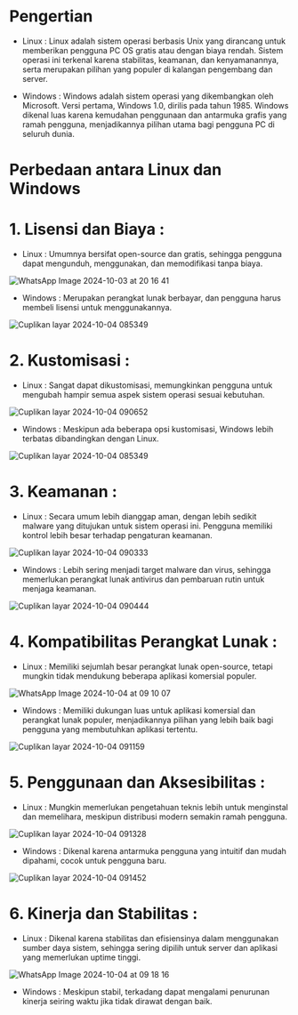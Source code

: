 # Pengertian
- Linux : Linux adalah sistem operasi berbasis Unix yang dirancang untuk memberikan pengguna PC OS gratis atau dengan biaya rendah. Sistem operasi ini terkenal karena stabilitas, keamanan, dan kenyamanannya, serta merupakan pilihan yang populer di kalangan pengembang dan server.

- Windows : Windows adalah sistem operasi yang dikembangkan oleh Microsoft. Versi pertama, Windows 1.0, dirilis pada tahun 1985. Windows dikenal luas karena kemudahan penggunaan dan antarmuka grafis yang ramah pengguna, menjadikannya pilihan utama bagi pengguna PC di seluruh dunia.




# Perbedaan antara Linux dan Windows

# 1. Lisensi dan Biaya :
- Linux : Umumnya bersifat open-source dan gratis, sehingga pengguna dapat mengunduh, menggunakan, dan memodifikasi tanpa biaya.

![WhatsApp Image 2024-10-03 at 20 16 41](https://github.com/user-attachments/assets/a3b5aa84-e8ab-4c53-8b59-e4886dad9411)


- Windows : Merupakan perangkat lunak berbayar, dan pengguna harus membeli lisensi untuk menggunakannya.

![Cuplikan layar 2024-10-04 085349](https://github.com/user-attachments/assets/31d98334-6ca1-4a57-af31-962809800af5)


# 2. Kustomisasi :
- Linux : Sangat dapat dikustomisasi, memungkinkan pengguna untuk mengubah hampir semua aspek sistem operasi sesuai kebutuhan.

![Cuplikan layar 2024-10-04 090652](https://github.com/user-attachments/assets/2bdafcb7-2883-4255-8394-46506e698ce3)

- Windows : Meskipun ada beberapa opsi kustomisasi, Windows lebih terbatas dibandingkan dengan Linux.

![Cuplikan layar 2024-10-04 085349](https://github.com/user-attachments/assets/3a3d4a8b-a1a7-48f5-a7f2-920936662205)


# 3. Keamanan :
- Linux : Secara umum lebih dianggap aman, dengan lebih sedikit malware yang ditujukan untuk sistem operasi ini. Pengguna memiliki kontrol lebih besar terhadap pengaturan keamanan.

![Cuplikan layar 2024-10-04 090333](https://github.com/user-attachments/assets/d399ec1c-b4bd-4732-b4c2-de4a33207161)


- Windows : Lebih sering menjadi target malware dan virus, sehingga memerlukan perangkat lunak antivirus dan pembaruan rutin untuk menjaga keamanan.

![Cuplikan layar 2024-10-04 090444](https://github.com/user-attachments/assets/488363d9-60ea-4e07-b917-3dc4e4f8f01b)


# 4. Kompatibilitas Perangkat Lunak :
- Linux : Memiliki sejumlah besar perangkat lunak open-source, tetapi mungkin tidak mendukung beberapa aplikasi komersial populer.

![WhatsApp Image 2024-10-04 at 09 10 07](https://github.com/user-attachments/assets/4c772122-37c7-46af-9ca3-8e4f2077f673)

  
- Windows : Memiliki dukungan luas untuk aplikasi komersial dan perangkat lunak populer, menjadikannya pilihan yang lebih baik bagi pengguna yang membutuhkan aplikasi tertentu.

![Cuplikan layar 2024-10-04 091159](https://github.com/user-attachments/assets/5282790e-00f0-4579-ad7c-10408aabde95)


# 5. Penggunaan dan Aksesibilitas :
- Linux : Mungkin memerlukan pengetahuan teknis lebih untuk menginstal dan memelihara, meskipun distribusi modern semakin ramah pengguna.

![Cuplikan layar 2024-10-04 091328](https://github.com/user-attachments/assets/b0399196-0c3e-4991-a02e-7dd2d55de3e8)


- Windows : Dikenal karena antarmuka pengguna yang intuitif dan mudah dipahami, cocok untuk pengguna baru.

![Cuplikan layar 2024-10-04 091452](https://github.com/user-attachments/assets/f563d9f1-c9a5-4fff-81b1-4637536469e6)


# 6. Kinerja dan Stabilitas :
- Linux : Dikenal karena stabilitas dan efisiensinya dalam menggunakan sumber daya sistem, sehingga sering dipilih untuk server dan aplikasi yang memerlukan uptime tinggi.

![WhatsApp Image 2024-10-04 at 09 18 16](https://github.com/user-attachments/assets/6c0c5101-269d-498b-90c9-fdb1cc77795c)


- Windows : Meskipun stabil, terkadang dapat mengalami penurunan kinerja seiring waktu jika tidak dirawat dengan baik.


